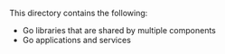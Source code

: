 <!--INTEL CONFIDENTIAL-->
<!--Copyright (C) 2023 Intel Corporation-->
This directory contains the following:

- Go libraries that are shared by multiple components
- Go applications and services
